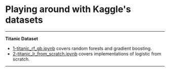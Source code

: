 # Playing around with Kaggle's datasets
---

**Titanic Dataset**

* [1-titanic_rf_gb.ipynb](titanic/1-titanic_rf_gb.ipynb) covers random forests and gradient boosting.  
* [2-titanic_lr_from_scratch.ipynb](titanic/2-titanic_lr_from_scratch.ipynb) covers implementations of logistic from scratch.  

---

